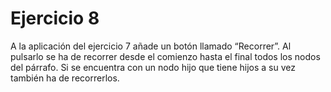 # Ejercicio 8

A la aplicación del ejercicio 7 añade un botón llamado “Recorrer”. 
Al pulsarlo se ha de recorrer desde el comienzo hasta el final todos los nodos del párrafo. Si se encuentra con un nodo hijo que tiene hijos a su vez también ha de recorrerlos.